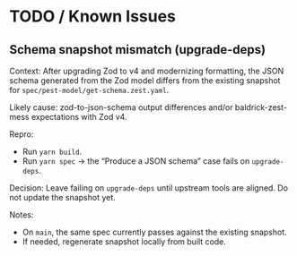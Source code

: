 # TODO / Known Issues

## Schema snapshot mismatch (upgrade-deps)

Context: After upgrading Zod to v4 and modernizing formatting, the JSON
schema generated from the Zod model differs from the existing snapshot for
`spec/pest-model/get-schema.zest.yaml`.

Likely cause: zod-to-json-schema output differences and/or
baldrick-zest-mess expectations with Zod v4.

Repro:

-   Run `yarn build`.
-   Run `yarn spec` → the “Produce a JSON schema” case fails on
    `upgrade-deps`.

Decision: Leave failing on `upgrade-deps` until upstream tools are aligned.
Do not update the snapshot yet.

Notes:

-   On `main`, the same spec currently passes against the existing
    snapshot.
-   If needed, regenerate snapshot locally from built code.
